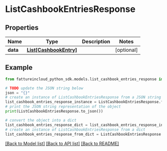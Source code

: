 # ListCashbookEntriesResponse



## Properties

Name | Type | Description | Notes
------------ | ------------- | ------------- | -------------
**data** | [**List[CashbookEntry]**](CashbookEntry.md) |  | [optional] 

## Example

```python
from fattureincloud_python_sdk.models.list_cashbook_entries_response import ListCashbookEntriesResponse

# TODO update the JSON string below
json = "{}"
# create an instance of ListCashbookEntriesResponse from a JSON string
list_cashbook_entries_response_instance = ListCashbookEntriesResponse.from_json(json)
# print the JSON string representation of the object
print(ListCashbookEntriesResponse.to_json())

# convert the object into a dict
list_cashbook_entries_response_dict = list_cashbook_entries_response_instance.to_dict()
# create an instance of ListCashbookEntriesResponse from a dict
list_cashbook_entries_response_from_dict = ListCashbookEntriesResponse.from_dict(list_cashbook_entries_response_dict)
```
[[Back to Model list]](../README.md#documentation-for-models) [[Back to API list]](../README.md#documentation-for-api-endpoints) [[Back to README]](../README.md)


